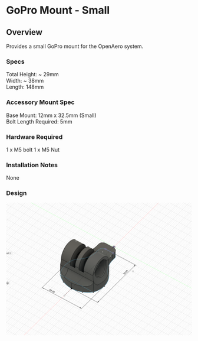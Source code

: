 # GoPro Mount - Small

## Overview

Provides a small GoPro mount for the OpenAero system.

### Specs
Total Height: ~ 29mm\
Width: ~ 38mm\
Length: 148mm

### Accessory Mount Spec
Base Mount: 12mm x 32.5mm (Small)\
Bolt Length Required: 5mm

### Hardware Required
1 x M5 bolt
1 x M5 Nut

### Installation Notes

None

### Design

![Design Screenshot](Images/Design-GoPro-Mount-Small-v1.png)